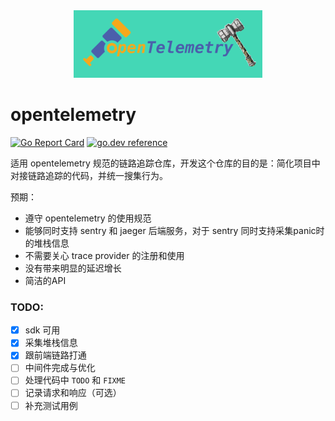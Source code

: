 <div align="center"><img src="./assets/logo.png" width="60%"/></div>

# opentelemetry

[![Go Report Card](https://goreportcard.com/badge/github.com/yeqown/opentelemetry-quake)](https://goreportcard.com/report/github.com/yeqown/opentelemetry-quake) [![go.dev reference](https://img.shields.io/badge/go.dev-reference-007d9c?logo=go&logoColor=white&style=flat-square)](https://pkg.go.dev/github.com/yeqown/opentelemetry-quake)

适用 opentelemetry 规范的链路追踪仓库，开发这个仓库的目的是：简化项目中对接链路追踪的代码，并统一搜集行为。

预期：

- 遵守 opentelemetry 的使用规范
- 能够同时支持 sentry 和 jaeger 后端服务，对于 sentry 同时支持采集panic时的堆栈信息
- 不需要关心 trace provider 的注册和使用
- 没有带来明显的延迟增长
- 简洁的API

### TODO:

- [x] sdk 可用
- [x] 采集堆栈信息
- [x] 跟前端链路打通
- [ ] 中间件完成与优化
- [ ] 处理代码中 `TODO` 和 `FIXME`
- [ ] 记录请求和响应（可选）
- [ ] 补充测试用例